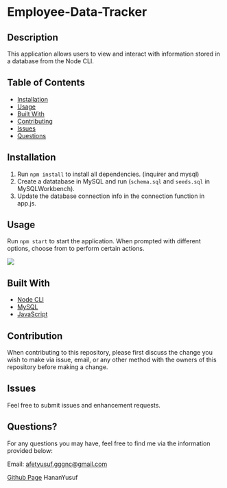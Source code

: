 # Employee-Data-Tracker

## Description

This application allows users to view and interact with information stored in a database from the Node CLI. 

## Table of Contents

* [Installation](#installation)
* [Usage](#bw)
* [Built With](#bw)
* [Contributing](#credits)
* [Issues](#issues)
* [Questions](#questions)


## Installation

1. Run `npm install` to install all dependencies. (inquirer and mysql)
2. Create a datatabase in MySQL and run (`schema.sql` and `seeds.sql` in MySQLWorkbench). 
3. Update the database connection info in the connection function in app.js.

## Usage

Run `npm start` to start the application. When prompted with different options, choose from to perform certain actions.

![](Assets/Employee-Tracker.gif)

## Built With

* [Node CLI](#nodecli)
* [MySQL](#mysql)
* [JavaScript](#js)

## Contribution
When contributing to this repository, please first discuss the change you wish to make via issue, email, or any other method with the owners of this repository before making a change.

## Issues
Feel free to submit issues and enhancement requests.

## Questions?
For any questions you may have, feel free to find me via the information provided below:

Email:
afetyusuf.gggnc@gmail.com

[Github Page](https://github.com/HananYusuf/)
HananYusuf




